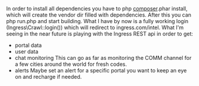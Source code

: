 In order to install all dependencies you have to php [composer](http://getcomposer.org/ "Composer").phar install, which will create the vendor dir filled with dependencies.
After this you can php run.php and start building.
What I have by now is a fully working login (Ingress\Crawl::login()) which will redirect to ingress.com/intel.
What I'm seeing in the near future is playing with the Ingress REST api in order to get:

 - portal data
 - user data
 - chat monitoring
 This can go as far as monitoring the COMM channel for a few cities around the world for fresh codes.
 - alerts
 Maybe set an alert for a specific portal you want to keep an eye on and recharge if needed.
